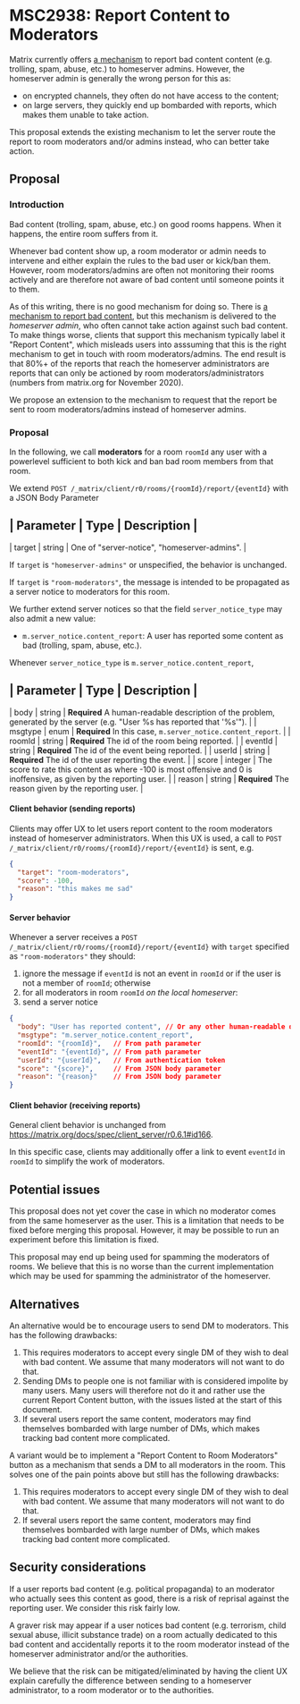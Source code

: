 # MSC2938: Report Content to Moderators

Matrix currently offers [a mechanism](https://matrix.org/docs/spec/client_server/r0.6.1#post-matrix-client-r0-rooms-roomid-report-eventid)
to report bad content content (e.g. trolling, spam, abuse, etc.) to homeserver admins.
However, the homeserver admin is generally the wrong person for this as:

- on encrypted channels, they often do not have access to the content;
- on large servers, they quickly end up bombarded with reports, which makes them unable to take action.

This proposal extends the existing mechanism to let the server route
the report to room moderators and/or admins instead, who can better
take action.

## Proposal

### Introduction

Bad content (trolling, spam, abuse, etc.) on good rooms happens. When it happens, the entire
room suffers from it.

Whenever bad content show up, a room moderator or admin needs to intervene and either explain
the rules to the bad user or kick/ban them. However, room moderators/admins are often not monitoring
their rooms actively and are therefore not aware of bad content until someone points it to them.

As of this writing, there is no good mechanism for doing so. There is [a mechanism to
report bad content](https://matrix.org/docs/spec/client_server/r0.6.1#post-matrix-client-r0-rooms-roomid-report-eventid),
but this mechanism is delivered to the *homeserver admin*, who often cannot take action against
such bad content. To make things worse, clients that support this mechanism typically label
it "Report Content", which misleads users into asssuming that this is the right mechanism
to get in touch with room moderators/admins. The end result is that 80%+ of the reports that
reach the homeserver administrators are reports that can only be actioned by room
moderators/administrators (numbers from matrix.org for November 2020).


We propose an extension to the mechanism to request that the report be sent to room moderators/admins
instead of homeserver admins.

### Proposal

In the following, we call **moderators** for a room `roomId` any user with a powerlevel sufficient
to both kick and ban bad room members from that room.

We extend `POST /_matrix/client/r0/rooms/{roomId}/report/{eventId}` with a JSON Body Parameter

| Parameter | Type   | Description |
----------------------------------
| target    | string | One of "server-notice", "homeserver-admins". |

If `target` is `"homeserver-admins"` or unspecified, the behavior is unchanged.

If `target` is `"room-moderators"`, the message is intended to be propagated as a server notice to
moderators for this room.

We further extend server notices so that the field `server_notice_type` may also admit a new
value:

- `m.server_notice.content_report`:
  A user has reported some content as bad (trolling, spam, abuse, etc.).

Whenever `server_notice_type` is `m.server_notice.content_report`, 

| Parameter | Type   | Description |
----------------------------------
| body      | string | **Required** A human-readable description of the problem, generated by the server (e.g. "User %s has reported that '%s'"). |
| msgtype 	| enum 	 | **Required** In this case, `m.server_notice.content_report`. |
| roomId    | string | **Required** The id of the room being reported. |
| eventId   | string | **Required** The id of the event being reported. |
| userId    | string | **Required** The id of the user reporting the event. |
| score     | integer | The score to rate this content as where -100 is most offensive and 0 is inoffensive, as given by the reporting user. |
| reason    | string | **Required** The reason given by the reporting user. |


#### Client behavior (sending reports)

Clients may offer UX to let users report content to the room moderators instead of homeserver administrators.
When this UX is used, a call to `POST /_matrix/client/r0/rooms/{roomId}/report/{eventId}` is sent, e.g.

```json
{
  "target": "room-moderators",
  "score": -100,
  "reason": "this makes me sad"
}
```

#### Server behavior

Whenever a server receives a `POST /_matrix/client/r0/rooms/{roomId}/report/{eventId}` with `target` specified
as `"room-moderators"` they should:

1. ignore the message if `eventId` is not an event in `roomId` or if the user is not a member of `roomId`; otherwise
2. for all moderators in room `roomId` *on the local homeserver*:
  1. send a server notice
  ```json
  {
    "body": "User has reported content", // Or any other human-readable description
    "msgtype": "m.server_notice.content_report",
    "roomId": "{roomId}",   // From path parameter
    "eventId": "{eventId}", // From path parameter
    "userId": "{userId}",   // From authentication token
    "score": "{score}",     // From JSON body parameter
    "reason": "{reason}"    // From JSON body parameter
  }
  ```

#### Client behavior (receiving reports)

General client behavior is unchanged from https://matrix.org/docs/spec/client_server/r0.6.1#id166.

In this specific case, clients may additionally offer a link to event `eventId` in `roomId` to
simplify the work of moderators.


## Potential issues

This proposal does not yet cover the case in which no moderator comes from the same
homeserver as the user. This is a limitation that needs to be fixed before merging this proposal.
However, it may be possible to run an experiment before this limitation is fixed.

This proposal may end up being used for spamming the moderators of rooms. We believe
that this is no worse than the current implementation which may be used for spamming the administrator
of the homeserver.

## Alternatives

An alternative would be to encourage users to send DM to moderators. This has the
following drawbacks:

1. This requires moderators to accept every single DM of they wish to deal with bad content. We assume
  that many moderators will not want to do that.
2. Sending DMs to people one is not familiar with is considered impolite by many users. Many users
  will therefore not do it and rather use the current Report Content button, with the issues
  listed at the start of this document.
3. If several users report the same content, moderators may find themselves bombarded
  with large number of DMs, which makes tracking bad content more complicated.

A variant would be to implement a "Report Content to Room Moderators" button as a mechanism that
sends a DM to all moderators in the room. This solves one of the pain points above but still
has the following drawbacks:

1. This requires moderators to accept every single DM of they wish to deal with bad content. We assume
  that many moderators will not want to do that.
2. If several users report the same content, moderators may find themselves bombarded
  with large number of DMs, which makes tracking bad content more complicated.


## Security considerations

If a user reports bad content (e.g. political propaganda) to an moderator who actually
sees this content as good, there is a risk of reprisal against the reporting user. We consider this
risk fairly low.

A graver risk may appear if a user notices bad content (e.g. terrorism, child sexual
abuse, illicit substance trade) on a room actually dedicated to this bad content and accidentally reports
it to the room moderator instead of the homeserver administrator and/or the authorities.

We believe that the risk can be mitigated/eliminated by having the client UX explain carefully the
difference between sending to a homeserver administrator, to a room moderator or to the authorities.
